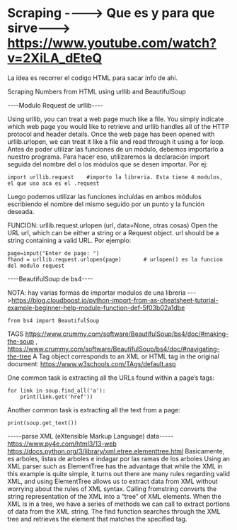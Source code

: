 # Scraping ----> Que es y para que sirve---> https://www.youtube.com/watch?v=2XiLA_dEteQ

La idea es recorrer el codigo HTML para sacar info de ahi. 

Scraping Numbers from HTML using urllib and BeautifulSoup

----Modulo Request de urllib----

Using urllib, you can treat a web page much like a file. You simply indicate which web page you would like to retrieve and urllib handles all of the HTTP protocol and header details. Once the web page has been opened with urllib.urlopen, we can treat it like a file and read through it using a for loop.
Antes de poder utilizar las funciones de un módulo, debemos importarlo a nuestro programa. Para hacer eso, utilizaremos la declaración import seguida del nombre del o los módulos que se desen importar. Por ej:

    import urllib.request    #importo la libreria. Esta tiene 4 modulos, el que uso aca es el .request
    
Luego podemos utilizar las funciones incluídas en ambos módulos escribiendo el nombre del mismo seguido por un punto y la función deseada.

FUNCION: urllib.request.urlopen (url, data=None, otras cosas)
Open the URL url, which can be either a string or a Request object. url should be a string containing a valid URL. Por ejemplo:
    
    page=input("Enter de page: ")
    fhand = urllib.request.urlopen(page)       # urlopen() es la funcion del modulo request

----BeautifulSoup de bs4----

NOTA: hay varias formas de importar modulos de una libreria --->https://blog.cloudboost.io/python-import-from-as-cheatsheet-tutorial-example-beginner-help-module-function-def-5f03b02a1dbe

    from bs4 import BeautifulSoup

TAGS https://www.crummy.com/software/BeautifulSoup/bs4/doc/#making-the-soup , https://www.crummy.com/software/BeautifulSoup/bs4/doc/#navigating-the-tree
A Tag object corresponds to an XML or HTML tag in the original document: https://www.w3schools.com/TAgs/default.asp 

One common task is extracting all the URLs found within a page’s <a> tags:

    for link in soup.find_all('a'):
        print(link.get('href'))
        
Another common task is extracting all the text from a page:

    print(soup.get_text())
    
    
-----parse XML (eXtensible Markup Language) data-----
https://www.py4e.com/html3/13-web
https://docs.python.org/3/library/xml.etree.elementtree.html
    Basicamente, es arboles, listas de arboles e indagar por las ramas de los arboles
Using an XML parser such as ElementTree has the advantage that while the XML in this example is quite simple, it turns out there are many rules regarding valid XML, and using ElementTree allows us to extract data from XML without worrying about the rules of XML syntax.
Calling fromstring converts the string representation of the XML into a “tree” of XML elements. When the XML is in a tree, we have a series of methods we can call to extract portions of data from the XML string. The find function searches through the XML tree and retrieves the element that matches the specified tag.
    
